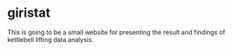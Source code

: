 # giristat

This is going to be a small website for presenting the result and findings of kettlebell lifting data analysis.
